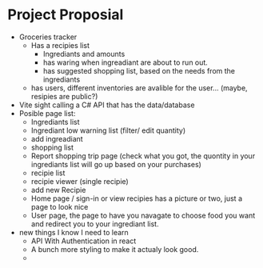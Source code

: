 # Project Proposial

 * Groceries tracker
   * Has a recipies list
     * Ingrediants and amounts
     * has waring when ingreadiant are about to run out.
     * has suggested shopping list, based on the needs from the ingrediants
   * has users, different inventories are avalible for the user... (maybe, resipies are public?)
 * Vite sight calling a C# API that has the data/database
 * Posible page list:
   * Ingrediants list
   * Ingrediant low warning list (filter/ edit quantity)
   * add ingreadiant
   * shopping list
   * Report shopping trip page (check what you got, the quontity in your ingrediants list will go up based on your purchases)
   * recipie list
   * recipie viewer (single recipie)
   * add new Recipie
   * Home page / sign-in or view recipies has a picture or two, just a page to look nice
   * User page, the page to have you navagate to choose food you want and redirect you to your ingrediant list.
* new things I know I need to learn
  * API With Authentication in react
  * A bunch more styling to make it actualy look good.
  * 
